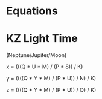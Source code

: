 # Equations

# KZ Light Time

(Neptune/Jupiter/Moon)

x = (((Q * U * M) / (P * 8)) / K)

y = ((((Q * Y * M) / (P * U)) / N) / K)

z = ((((Q * Y * M) / (P * U)) / O) / K)
